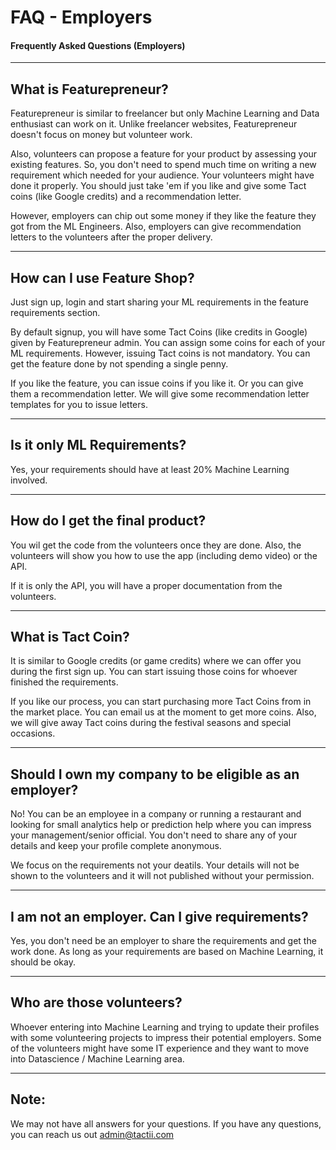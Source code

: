 # FAQ - Employers
#### Frequently Asked Questions (Employers)
---
## What is Featurepreneur?

Featurepreneur is similar to freelancer but only Machine Learning and Data enthusiast can work on it. Unlike freelancer websites, Featurepreneur doesn't focus on money but volunteer work.

Also, volunteers can propose a feature for your product by assessing your existing features. So, you don't need to spend much time on writing a new requirement which needed for your audience. Your volunteers might have done it properly. You should just take 'em if you like and give some Tact coins (like Google credits) and a recommendation letter.

However, employers can chip out some money if they like the feature they got from the ML Engineers. Also, employers can give recommendation letters to the volunteers after the proper delivery.

---

## How can I use Feature Shop?

Just sign up, login and start sharing your ML requirements in the feature requirements section. 

By default signup, you will have some Tact Coins (like credits in Google) given by Featurepreneur admin. You can assign some coins for each of your ML requirements. However, issuing Tact coins is not mandatory. You can get the feature done by not spending a single penny. 

If you like the feature, you can issue coins if you like it. Or you can give them a recommendation letter. We will give some recommendation letter templates for you to issue letters.

---

## Is it only ML Requirements?

Yes, your requirements should have at least 20% Machine Learning involved. 

---

## How do I get the final product? 

You wil get the code from the volunteers once they are done. Also, the volunteers will show you how to use the app (including demo video) or the API.

If it is only the API, you will have a proper documentation from the volunteers.

---

## What is Tact Coin?

It is similar to Google credits (or game credits) where we can offer you during the first sign up. You can start issuing those coins for whoever finished the requirements.

If you like our process, you can start purchasing more Tact Coins from in the market place. You can email us at the moment to get more coins. Also, we will give away Tact coins during the festival seasons and special occasions.

---

## Should I own my company to be eligible as an employer?

No! You can be an employee in a company or running a restaurant and looking for small analytics help or prediction help where you can impress your management/senior official. You don't need to share any of your details and keep your profile complete anonymous.

We focus on the requirements not your deatils. Your details will not be shown to the volunteers and it will not published without your permission.

---

## I am not an employer. Can I give requirements?

Yes, you don't need be an employer to share the requirements and get the work done. As long as your requirements are based on Machine Learning, it should be okay.

---

## Who are those volunteers?

Whoever entering into Machine Learning and trying to update their profiles with some volunteering projects to impress their potential employers. Some of the volunteers might have some IT experience and they want to move into Datascience / Machine Learning area.

---

## Note:

We may not have all answers for your questions. If you have any questions, you can reach us out admin@tactii.com

